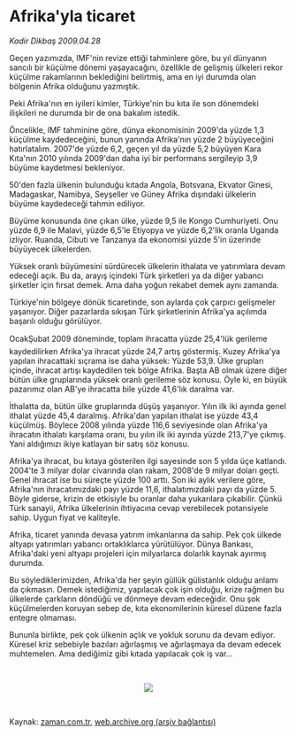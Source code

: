 # Afrika'yla ticaret

*Kadir Dikbaş 2009.04.28*

<tr><td class="metin" colspan="2" style="padding-top: 20px; padding-left: 5px; padding-right: 10px;">Geçen yazımızda, IMF'nin revize ettiği tahminlere göre, bu yıl dünyanın sancılı bir küçülme dönemi yaşayacağını, özellikle de gelişmiş ülkeleri rekor küçülme rakamlarının beklediğini belirtmiş, ama en iyi durumda olan bölgenin Afrika olduğunu yazmıştık.</td></tr><tr><td class="metin" colspan="2" style="padding-top: 20px; padding-left: 5px; padding-right: 10px;"><p>Peki Afrika'nın en iyileri kimler, Türkiye'nin bu kıta ile son dönemdeki ilişkileri ne durumda bir de ona bakalım istedik.
<p>Öncelikle, IMF tahminine göre, dünya ekonomisinin 2009'da yüzde 1,3 küçülme kaydedeceğini, bunun yanında Afrika'nın yüzde 2 büyüyeceğini hatırlatalım. 2007'de yüzde 6,2, geçen yıl da yüzde 5,2 büyüyen Kara Kıta'nın 2010 yılında 2009'dan daha iyi bir performans sergileyip 3,9 büyüme kaydetmesi bekleniyor.
<p>50'den fazla ülkenin bulunduğu kıtada Angola, Botsvana, Ekvator Ginesi, Madagaskar, Namibya, Seyşeller ve Güney Afrika dışındaki ülkelerin büyüme kaydedeceği tahmin ediliyor.
<p>Büyüme konusunda öne çıkan ülke, yüzde 9,5 ile Kongo Cumhuriyeti. Onu yüzde 6,9 ile Malavi, yüzde 6,5'le Etiyopya ve yüzde 6,2'lik oranla Uganda izliyor. Ruanda, Cibuti ve Tanzanya da ekonomisi yüzde 5'in üzerinde büyüyecek ülkelerden.
<p>Yüksek oranlı büyümesini sürdürecek ülkelerin ithalata ve yatırımlara devam edeceği açık. Bu da, arayış içindeki Türk şirketleri ya da diğer yabancı şirketler için fırsat demek. Ama daha yoğun rekabet demek aynı zamanda.
<p>Türkiye'nin bölgeye dönük ticaretinde, son aylarda çok çarpıcı gelişmeler yaşanıyor. Diğer pazarlarda sıkışan Türk şirketlerinin Afrika'ya açılımda başarılı olduğu görülüyor.
<p>OcakŞubat 2009 döneminde, toplam ihracatta yüzde 25,4'lük gerileme kaydedilirken Afrika'ya ihracat yüzde 24,7 artış göstermiş. Kuzey Afrika'ya yapılan ihracattaki sıçrama ise daha yüksek: Yüzde 53,9. Ülke grupları içinde, ihracat artışı kaydedilen tek bölge Afrika. Başta AB olmak üzere diğer bütün ülke gruplarında yüksek oranlı gerileme söz konusu. Öyle ki, en büyük pazarımız olan AB'ye ihracatta bile yüzde 41,6'lık daralma var.
<p>İthalatta da, bütün ülke gruplarında düşüş yaşanıyor. Yılın ilk iki ayında genel ithalat yüzde 45,4 daralmış. Afrika'dan yapılan ithalat ise yüzde 43,4 küçülmüş. Böylece 2008 yılında yüzde 116,6 seviyesinde olan Afrika'ya ihracatın ithalatı karşılama oranı, bu yılın ilk iki ayında yüzde 213,7'ye çıkmış. Yani aldığımızı ikiye katlayan bir satış söz konusu.
<p>Afrika'ya ihracat, bu kıtaya gösterilen ilgi sayesinde son 5 yılda üçe katlandı. 2004'te 3 milyar dolar civarında olan rakam, 2008'de 9 milyar doları geçti. Genel ihracat ise bu süreçte yüzde 100 arttı. Son iki aylık verilere göre, Afrika'nın ihracatımızdaki payı yüzde 11,6, ithalatımızdaki payı da yüzde 5. Böyle giderse, krizin de etkisiyle bu oranlar daha yukarılara çıkabilir. Çünkü Türk sanayii, Afrika ülkelerinin ihtiyacına cevap verebilecek potansiyele sahip. Uygun fiyat ve kaliteyle.
<p>Afrika, ticaret yanında devasa yatırım imkanlarına da sahip. Pek çok ülkede altyapı yatırımları yabancı ortaklıklarca yürütülüyor. Dünya Bankası, Afrika'daki yeni altyapı projeleri için milyarlarca dolarlık kaynak ayırmış durumda.
<p>Bu söylediklerimizden, Afrika'da her şeyin güllük gülistanlık olduğu anlamı da çıkmasın. Demek istediğimiz, yapılacak çok işin olduğu, krize rağmen bu ülkelerde çarkların döndüğü ve dönmeye devam edeceğidir. Onu şok küçülmelerden koruyan sebep de, kıta ekonomilerinin küresel düzene fazla entegre olmaması.
<p>Bununla birlikte, pek çok ülkenin açlık ve yokluk sorunu da devam ediyor. Küresel kriz sebebiyle bazıları ağırlaşmış ve ağırlaşmaya da devam edecek muhtemelen. Ama dediğimiz gibi kıtada yapılacak çok iş var...
<p><br/>
<p><p align="center"><img border="0" src="http://web.archive.org/web/20090519045234im_/http://medya.zaman.com.tr/2009/04/28/ihracat.jpg"/>
<p>
<p><br/></p></p></p></p></p></p></p></p></p></p></p></p></p></p></p></p></p></td></tr>

Kaynak: [zaman.com.tr](http://zaman.com.tr/yazar.do?yazino=842331), [web.archive.org (arşiv bağlantısı)](http://web.archive.org/web/20090519045234/http://www.zaman.com.tr:80/yazar.do?yazino=842331)

